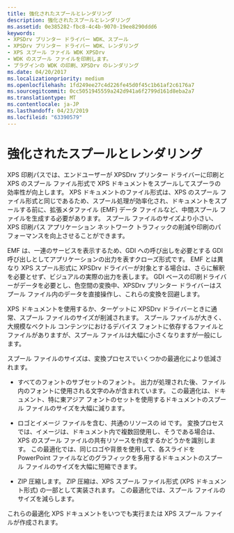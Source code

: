 ```yaml
---
title: 強化されたスプールとレンダリング
description: 強化されたスプールとレンダリング
ms.assetid: 0e385282-fbc8-4c4b-9070-19ee8290ddd6
keywords:
- XPSDrv プリンター ドライバー WDK、スプール
- XPSDrv プリンター ドライバー WDK、レンダリング
- XPS スプール ファイル WDK XPSDrv
- WDK のスプール ファイルを印刷します。
- プラグインの WDK の印刷、XPSDrv のレンダリング
ms.date: 04/20/2017
ms.localizationpriority: medium
ms.openlocfilehash: 1fd249ee27c4d226fe45d0f45c1b61af2c6176a7
ms.sourcegitcommit: 0cc5051945559a242d941a6f2799d161d8eba2a7
ms.translationtype: MT
ms.contentlocale: ja-JP
ms.lasthandoff: 04/23/2019
ms.locfileid: "63390579"
---
```

# <a name="improved-spooling-and-rendering"></a>強化されたスプールとレンダリング


XPS 印刷パスでは、エンドユーザーが XPSDrv プリンター ドライバーに印刷と XPS のスプール ファイル形式で XPS ドキュメントをスプールしてスプーラの効率性が向上します。 XPS ドキュメントのファイル形式は、XPS のスプール ファイル形式と同じであるため、スプール処理が効率化され、ドキュメントをスプールする前に、拡張メタファイル (EMF) データ ファイルなど、中間スプール ファイルを生成する必要があります。 スプール ファイルのサイズより小さい、XPS 印刷パス アプリケーション ネットワーク トラフィックの削減や印刷のパフォーマンスを向上させることができます。

EMF は、一連のサービスを表示するため、GDI への呼び出しを必要とする GDI 呼び出しとしてアプリケーションの出力を表すクローズ形式です。 EMF とは異なり XPS スプール形式に XPSDrv ドライバーが対象とする場合は、さらに解釈を必要とせず、ビジュアルの実際の出力を表します。 GDI ベースの印刷ドライバーがデータを必要とし、色空間の変換中、XPSDrv プリンター ドライバーはスプール ファイル内のデータを直接操作し、これらの変換を回避します。

XPS ドキュメントを使用するか、ターゲットに XPSDrv ドライバーときに通常、スプール ファイルのサイズが削減されます。 スプール ファイルが大きく、大規模なベクトル コンテンツにおけるデバイス フォントに依存するファイルとファイルがありますが、スプール ファイルは大幅に小さくなりますが一般にします。

スプール ファイルのサイズは、変換プロセスでいくつかの最適化により低減されます。

-   すべてのフォントのサブセットのフォント。 出力が処理された後、ファイル内のフォントに使用される文字のみが含まれています。 この最適化は、ドキュメント、特に東アジア フォントのセットを使用するドキュメントのスプール ファイルのサイズを大幅に減ります。

-   ロゴとイメージ ファイルを含む、共通のリソースの id です。 変換プロセスでは、イメージは、ドキュメント内で複数回使用し、そうである場合は、XPS のスプール ファイルの共有リソースを作成するかどうかを識別します。 この最適化では、同じロゴや背景を使用して、各スライドを PowerPoint ファイルなどのグラフィックを多用するドキュメントのスプール ファイルのサイズを大幅に短縮できます。

-   ZIP 圧縮します。 ZIP 圧縮は、XPS スプール ファイル形式 (XPS ドキュメント形式) の一部として実装されます。 この最適化では、スプール ファイルのサイズを減らします。

これらの最適化 XPS ドキュメントをいつでも実行または XPS スプール ファイルが作成されます。

 

 




